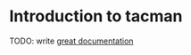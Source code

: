 # Introduction to tacman

TODO: write [great documentation](http://jacobian.org/writing/what-to-write/)
